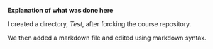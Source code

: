 **Explanation of what was done here**

I created a directory, *Test*, after forcking the course repository.

We then added a markdown file and edited using markdown syntax.

